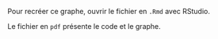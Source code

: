 Pour recréer ce graphe, ouvrir le fichier en `.Rmd` avec RStudio.

Le fichier en `pdf` présente le code et le graphe.
